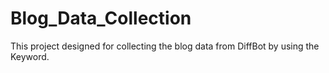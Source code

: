 # Blog_Data_Collection
This project designed for collecting the blog data from DiffBot by using the Keyword.
